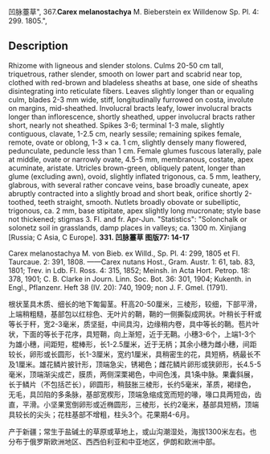 凹脉薹草",
367.**Carex melanostachya** M. Bieberstein ex Willdenow Sp. Pl. 4: 299. 1805.",

## Description
Rhizome with ligneous and slender stolons. Culms 20-50 cm tall, triquetrous, rather slender, smooth on lower part and scabrid near top, clothed with red-brown and bladeless sheaths at base, one side of sheaths disintegrating into reticulate fibers. Leaves slightly longer than or equaling culm, blades 2-3 mm wide, stiff, longitudinally furrowed on costa, involute on margins, mid-sheathed. Involucral bracts leafy, lower involucral bracts longer than inflorescence, shortly sheathed, upper involucral bracts rather short, nearly not sheathed. Spikes 3-6; terminal 1-3 male, slightly contiguous, clavate, 1-2.5 cm, nearly sessile; remaining spikes female, remote, ovate or oblong, 1-3 × ca. 1 cm, slightly densely many flowered, pedunculate, peduncle less than 1 cm. Female glumes fuscous laterally, pale at middle, ovate or narrowly ovate, 4.5-5 mm, membranous, costate, apex acuminate, aristate. Utricles brown-green, obliquely patent, longer than glume (excluding awn), ovoid, slightly inflated trigonous, ca. 5 mm, leathery, glabrous, with several rather concave veins, base broadly cuneate, apex abruptly contracted into a slightly broad and short beak, orifice shortly 2-toothed, teeth straight, smooth. Nutlets broadly obovate or subelliptic, trigonous, ca. 2 mm, base stipitate, apex slightly long mucronate; style base not thickened; stigmas 3. Fl. and fr. Apr-Jun.
  "Statistics": "Solonchalk or solonetz soil in grasslands, damp places in valleys; ca. 1300 m. Xinjiang [Russia; C Asia, C Europe].
**331. 凹脉薹草 图版77: 14-17**

Carex melanostachya M. von Bieb. ex Willd., Sp. Pl. 4: 299, 1805 et Fl. Taurcaue. 2: 391, 1808. ——Carex nutans Host., Gram. Austr. 1: 61, tab. 83, 1801; Trev. in Ldb. Fl. Ross. 4: 315, 1852; Meinsh. in Acta Hort. Petrop. 18: 378, 1901; C. B. Clarke in Journ. Linn. Soc. Bot. 36: 301, 1904; Kukenth. in Engl., Pflanzenr. Heft 38 (IV. 20): 740, 1909; non J. F. Gmel. (1791).

根状茎具木质、细长的地下匍匐茎。秆高20-50厘米，三棱形，较细，下部平滑，上端稍粗糙，基部包以红棕色、无叶片的鞘，鞘的一侧撕裂成网状。叶稍长于秆或等长于秆，宽2-3毫米，质坚挺，中间具沟，边缘稍内卷，具中等长的鞘。苞片叶状，下面的等长于花序，具短鞘，向上渐短，近于无鞘。小穗3-6个，上端1-3个为雄小穗，间距短，棍棒形，长1-2.5厘米，近于无柄；其余小穗为雌小穗，间距较长，卵形或长圆形，长1-3厘米，宽约1厘米，具稍密生的花，具短柄，柄最长不及1厘米。雄花鳞片披针形，顶端急尖，锈褐色；雌花鳞片卵形或狭卵形，长4.5-5毫米，顶端渐尖成芒，膜质，两侧深栗褐色，中间色浅，具1条中脉。果囊斜展，长于鳞片（不包括芒长），卵圆形，稍鼓胀三棱形，长约5毫米，革质，褐绿色，无毛，具凹陷的多条脉，基部宽楔形，顶端急缩成宽而短的喙，喙口具两短齿，齿直，平滑。小坚果宽倒卵形或近椭圆形，三棱形，长约2毫米，基部具短柄，顶端具较长的尖头；花柱基部不增粗，柱头3个。花果期4-6月。

产于新疆；常生于盐碱土的草原或草地上，或山沟潮湿处，海拔1300米左右。也分布于俄罗斯欧洲地区、西西伯利亚和中亚地区，伊朗和欧洲中部。
